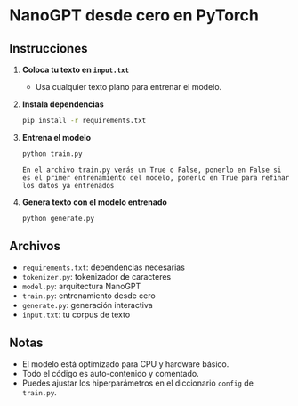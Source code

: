 # NanoGPT desde cero en PyTorch

## Instrucciones

1. **Coloca tu texto en `input.txt`**
   - Usa cualquier texto plano para entrenar el modelo.

2. **Instala dependencias**
   ```bash
   pip install -r requirements.txt
   ```

3. **Entrena el modelo**
   ```bash
   python train.py
   ```
   ```info
   En el archivo train.py verás un True o False, ponerlo en False si es el primer entrenamiento del modelo, ponerlo en True para refinar los datos ya entrenados
   ```

4. **Genera texto con el modelo entrenado**
   ```bash
   python generate.py
   ```

## Archivos
- `requirements.txt`: dependencias necesarias
- `tokenizer.py`: tokenizador de caracteres
- `model.py`: arquitectura NanoGPT
- `train.py`: entrenamiento desde cero
- `generate.py`: generación interactiva
- `input.txt`: tu corpus de texto

## Notas
- El modelo está optimizado para CPU y hardware básico.
- Todo el código es auto-contenido y comentado.
- Puedes ajustar los hiperparámetros en el diccionario `config` de `train.py`.
